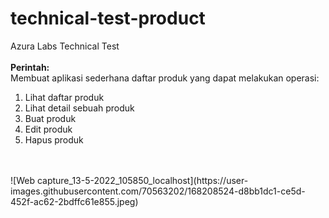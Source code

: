 # technical-test-product
Azura Labs Technical Test
<br /><br />
<b>Perintah:</b> <br />
Membuat aplikasi sederhana daftar produk yang dapat melakukan operasi:
<ol>
  <li>Lihat daftar produk</li>
  <li>Lihat detail sebuah produk</li>
  <li>Buat produk</li>
  <li>Edit produk</li>
  <li>Hapus produk</li>
</ol>
<br /><br />
![Web capture_13-5-2022_105850_localhost](https://user-images.githubusercontent.com/70563202/168208524-d8bb1dc1-ce5d-452f-ac62-2bdffc61e855.jpeg)
